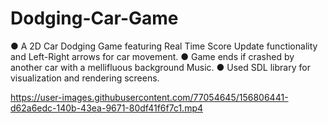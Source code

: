# Dodging-Car-Game

● A 2D Car Dodging Game featuring Real Time Score Update functionality and Left-Right arrows
for car movement.
● Game ends if crashed by another car with a mellifluous background Music.
● Used SDL library for visualization and rendering screens.


https://user-images.githubusercontent.com/77054645/156806441-d62a6edc-140b-43ea-9671-80df41f6f7c1.mp4
